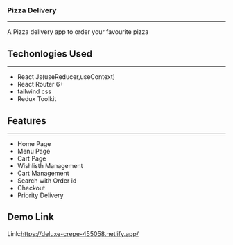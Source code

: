 ### Pizza Delivery
---
A Pizza delivery app to order your favourite pizza 

## Techonlogies Used
---
* React Js(useReducer,useContext)
* React Router 6+
* tailwind css
* Redux Toolkit

## Features
---
*  Home Page
*  Menu Page
*  Cart Page
*  Wishlisth Management
*  Cart Management
*  Search with Order id
*  Checkout
*  Priority Delivery

## Demo Link
Link:https://deluxe-crepe-455058.netlify.app/




